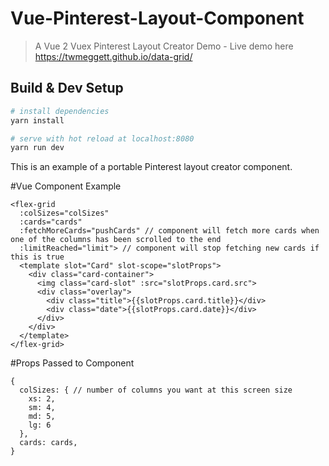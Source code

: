 # Vue-Pinterest-Layout-Component

> A Vue 2 Vuex Pinterest Layout Creator Demo -
Live demo here https://twmeggett.github.io/data-grid/

## Build & Dev Setup

``` bash
# install dependencies
yarn install

# serve with hot reload at localhost:8080
yarn run dev
```

This is an example of a portable Pinterest layout creator component.

#Vue Component Example
```
<flex-grid
  :colSizes="colSizes"
  :cards="cards"
  :fetchMoreCards="pushCards" // component will fetch more cards when one of the columns has been scrolled to the end
  :limitReached="limit"> // component will stop fetching new cards if this is true
  <template slot="Card" slot-scope="slotProps">
    <div class="card-container">
      <img class="card-slot" :src="slotProps.card.src">
      <div class="overlay">
        <div class="title">{{slotProps.card.title}}</div>
        <div class="date">{{slotProps.card.date}}</div>
      </div>
    </div>
  </template>
</flex-grid>
```

#Props Passed to Component
```
{
  colSizes: { // number of columns you want at this screen size 
    xs: 2, 
    sm: 4,
    md: 5,
    lg: 6
  },
  cards: cards,
}

```
